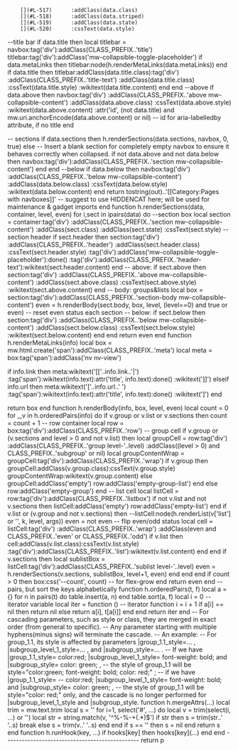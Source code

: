 		[](#L-517)		:addClass(data.class)
		[](#L-518)		:addClass(data.striped)
		[](#L-519)		:addClass(data.state)
		[](#L-520)		:cssText(data.style)
[](#L-521)	[](#L-522)	\--title bar
	[](#L-523)	if data.title then
		[](#L-524)		local titlebar \= navbox:tag('div'):addClass(CLASS\_PREFIX..'title')
		[](#L-525)		titlebar:tag('div'):addClass('mw-collapsible-toggle-placeholder')
		[](#L-526)		if data.metaLinks then
			[](#L-527)			titlebar:node(h.renderMetaLinks(data.metaLinks))
		[](#L-528)		end
		[](#L-529)		if data.title then
			[](#L-530)			titlebar:addClass(data.title.class):tag('div')
			[](#L-531)			:addClass(CLASS\_PREFIX..'title-text')
			[](#L-532)			:addClass(data.title.class)
			[](#L-533)			:cssText(data.title.style)
			[](#L-534)			:wikitext(data.title.content)
		[](#L-535)		end
	[](#L-536)	end
[](#L-537)	[](#L-538)	\--above
	[](#L-539)	if data.above then
		[](#L-540)		navbox:tag('div')
		[](#L-541)		:addClass(CLASS\_PREFIX..'above mw-collapsible-content')
		[](#L-542)		:addClass(data.above.class)
		[](#L-543)		:cssText(data.above.style)
		[](#L-544)		:wikitext(data.above.content)
		[](#L-545)		:attr('id', (not data.title) and mw.uri.anchorEncode(data.above.content) or nil) \-- id for aria-labelledby attribute, if no title
	[](#L-546)	end
	
[](#L-547)	[](#L-548)	\-- sections
	[](#L-549)	if data.sections then
		[](#L-550)		h.renderSections(data.sections, navbox, 0, true)
	[](#L-551)	else
		[](#L-552)		\-- Insert a blank section for completely empty navbox to ensure it behaves correctly when collapsed.
		[](#L-553)		if not data.above and not data.below then 
			[](#L-554)			navbox:tag('div'):addClass(CLASS\_PREFIX..'section mw-collapsible-content')
		[](#L-555)		end
	[](#L-556)	end
[](#L-557)	[](#L-558)	\--below
	[](#L-559)	if data.below then
		[](#L-560)		navbox:tag('div')
		[](#L-561)		:addClass(CLASS\_PREFIX..'below mw-collapsible-content')
		[](#L-562)		:addClass(data.below.class)
		[](#L-563)		:cssText(data.below.style)
		[](#L-564)		:wikitext(data.below.content)
	[](#L-565)	end
	[](#L-566)	return tostring(out)..'\[\[Category:Pages with navboxes\]\]' \-- suggest to use HIDDENCAT here; will be used for maintenance & gadget imports
[](#L-567)end
[](#L-568)[](#L-569)function h.renderSections(data, container, level, even)
	[](#L-570)	for i,sect in ipairs(data) do
		[](#L-571)		\--section box
		[](#L-572)		local section \= container:tag('div')
			[](#L-573)			:addClass(CLASS\_PREFIX..'section mw-collapsible-content')
			[](#L-574)			:addClass(sect.class)
			[](#L-575)			:addClass(sect.state)
			[](#L-576)			:cssText(sect.style)
		[](#L-577)		\-- section header
		[](#L-578)		if sect.header then
			[](#L-579)			section:tag('div')
			[](#L-580)			:addClass(CLASS\_PREFIX..'header')
			[](#L-581)			:addClass(sect.header.class)
			[](#L-582)			:cssText(sect.header.style)
			[](#L-583)			:tag('div'):addClass('mw-collapsible-toggle-placeholder'):done()
			[](#L-584)			:tag('div'):addClass(CLASS\_PREFIX..'header-text'):wikitext(sect.header.content)
		[](#L-585)		end
		[](#L-586)		\-- above:
		[](#L-587)		if sect.above then
			[](#L-588)			section:tag('div')
			[](#L-589)			:addClass(CLASS\_PREFIX..'above mw-collapsible-content')
			[](#L-590)			:addClass(sect.above.class)
			[](#L-591)			:cssText(sect.above.style)
			[](#L-592)			:wikitext(sect.above.content)
		[](#L-593)		end
		[](#L-594)		\-- body: groups&lists
		[](#L-595)		local box \= section:tag('div'):addClass(CLASS\_PREFIX..'section-body mw-collapsible-content')
		[](#L-596)		even \= h.renderBody(sect.body, box, level, (level\==0) and true or even) \-- reset even status each section
		[](#L-597)		\-- below:
		[](#L-598)		if sect.below then
			[](#L-599)			section:tag('div')
			[](#L-600)			:addClass(CLASS\_PREFIX..'below mw-collapsible-content')
			[](#L-601)			:addClass(sect.below.class)
			[](#L-602)			:cssText(sect.below.style)
			[](#L-603)			:wikitext(sect.below.content)
		[](#L-604)		end
	[](#L-605)	end
	[](#L-606)	return even
[](#L-607)end
[](#L-608)
[](#L-609)[](#L-610)function h.renderMetaLinks(info)
	[](#L-611)	local box \= mw.html.create('span'):addClass(CLASS\_PREFIX..'meta')
	[](#L-612)	local meta \= box:tag('span'):addClass('nv nv-view')
	
[](#L-613)	[](#L-614)	if info.link then 
		[](#L-615)		meta:wikitext('\[\['..info.link..'|')
			[](#L-616)			:tag('span'):wikitext(info.text):attr('title', info.text):done()
			[](#L-617)			:wikitext('\]\]')
	[](#L-618)	elseif info.url then
		[](#L-619)		meta:wikitext('\['..info.url..' ')
			[](#L-620)			:tag('span'):wikitext(info.text):attr('title', info.text):done()
			[](#L-621)			:wikitext('\]')
	[](#L-622)	end
	
[](#L-623)	[](#L-624)	return box
[](#L-625)end
[](#L-626)[](#L-627)function h.renderBody(info, box, level, even)
	[](#L-628)	local count \= 0
	[](#L-629)	for \_,v in h.orderedPairs(info) do
		[](#L-630)		if v.group or v.list or v.sections then
			[](#L-631)			count \= count + 1
			[](#L-632)			\-- row container
			[](#L-633)			local row \= box:tag('div'):addClass(CLASS\_PREFIX..'row')
			[](#L-634)			\-- group cell
			[](#L-635)			if v.group or (v.sections and level \> 0 and not v.list) then
				[](#L-636)				local groupCell \= row:tag('div')
					[](#L-637)					:addClass(CLASS\_PREFIX..'group level-'..level)
					[](#L-638)					:addClass((level \> 0) and CLASS\_PREFIX..'subgroup' or nil)
				[](#L-639)				local groupContentWrap \= groupCell:tag('div'):addClass(CLASS\_PREFIX..'wrap')
				[](#L-640)				if v.group then
					[](#L-641)					groupCell:addClass(v.group.class):cssText(v.group.style)
					[](#L-642)					groupContentWrap:wikitext(v.group.content)
				[](#L-643)				else
					[](#L-644)					groupCell:addClass('empty')
					[](#L-645)					row:addClass('empty-group-list')
				[](#L-646)				end
			[](#L-647)			else
				[](#L-648)				row:addClass('empty-group')
			[](#L-649)			end
			[](#L-650)			\-- list cell
			[](#L-651)			local listCell \= row:tag('div'):addClass(CLASS\_PREFIX..'listbox')
			[](#L-652)			if not v.list and not v.sections then
				[](#L-653)				listCell:addClass('empty')
				[](#L-654)				row:addClass('empty-list')
			[](#L-655)			end
			[](#L-656)			if v.list or (v.group and not v.sections) then
				[](#L-657)				\--listCell:node(h.renderList(v\['list'\] or '', k, level, args))
				[](#L-658)				even \= not even \-- flip even/odd status
				[](#L-659)				local cell \= listCell:tag('div')
				[](#L-660)				:addClass(CLASS\_PREFIX..'wrap')
				[](#L-661)				:addClass(even and CLASS\_PREFIX..'even' or CLASS\_PREFIX..'odd')
				[](#L-662)				if v.list then
					[](#L-663)					cell:addClass(v.list.class):cssText(v.list.style)
					[](#L-664)					:tag('div'):addClass(CLASS\_PREFIX..'list'):wikitext(v.list.content)
				[](#L-665)				end
			[](#L-666)			end
			[](#L-667)			if v.sections then
				[](#L-668)				local sublistBox \= listCell:tag('div'):addClass(CLASS\_PREFIX..'sublist level-'..level)
				[](#L-669)				even \= h.renderSections(v.sections, sublistBox, level+1, even)
			[](#L-670)			end
		[](#L-671)		end
	[](#L-672)	end
	[](#L-673)	if count \> 0 then
		[](#L-674)		box:css('--count', count) \-- for flex-grow
	[](#L-675)	end
	[](#L-676)	return even
[](#L-677)end
[](#L-678)[](#L-679)\-- pairs, but sort the keys alphabetically
[](#L-680)function h.orderedPairs(t, f)
	[](#L-681)	local a \= {}
	[](#L-682)	for n in pairs(t) do table.insert(a, n) end
	[](#L-683)	table.sort(a, f)
	[](#L-684)	local i \= 0      \-- iterator variable
	[](#L-685)	local iter \= function ()   \-- iterator function
		[](#L-686)		i \= i + 1
		[](#L-687)		if a\[i\] \== nil then return nil
		[](#L-688)		else return a\[i\], t\[a\[i\]\]
		[](#L-689)		end
	[](#L-690)	end
	[](#L-691)	return iter
[](#L-692)end
[](#L-693)[](#L-694)\-- For cascading parameters, such as style or class, they are merged in exact order (from general to specific). 
[](#L-695)\-- Any parameter starting with multiple hyphens(minus signs) will terminate the cascade.
[](#L-696)\-- An example:
[](#L-697)\-- For group\_1.1, its style is affected by parameters |group\_1.1\_style=... , |subgroup\_level\_1\_style=... , and |subgroup\_style=... .
[](#L-698)\-- If we have |group\_1.1\_style= color:red; |subgroup\_level\_1\_style= font-weight: bold; and |subgroup\_style= color: green; ,
[](#L-699)\-- the style of group\_1.1 will be style="color:green; font-weight: bold; color: red;" ;
[](#L-700)\-- if we have |group\_1.1\_style= -- color:red; |subgroup\_level\_1\_style= font-weight: bold; and |subgroup\_style= color: green; ,
[](#L-701)\-- the style of group\_1.1 will be style="color: red;" only, and the cascade is no longer performed for |subgroup\_level\_1\_style and |subgroup\_style.
[](#L-702)function h.mergeAttrs(...)
	[](#L-703)	local trim \= mw.text.trim
	[](#L-704)	local s \= ''
	[](#L-705)	for i\=1, select('#', ...) do
		[](#L-706)		local v \= trim(select(i, ...) or '')
		[](#L-707)		local str \= string.match(v, '^%-%-+(.\*)$')
		[](#L-708)		if str then
			[](#L-709)			s \= trim(str..' '..s)
			[](#L-710)			break
		[](#L-711)		else
			[](#L-712)			s \= trim(v..' '..s)
		[](#L-713)		end
	[](#L-714)	end
	[](#L-715)	if s \== '' then s \= nil end
	[](#L-716)	return s
[](#L-717)end
[](#L-718)[](#L-719)function h.runHook(key, ...)
	[](#L-720)	if hooks\[key\] then
		[](#L-721)		hooks\[key\](...)
	[](#L-722)	end
[](#L-723)end
[](#L-724)[](#L-725)\-----------------------------------------------
[](#L-726)return p